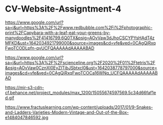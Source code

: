 # CV-Website-Assigntment-4

https://www.google.com/url?sa=i&url=https%3A%2F%2Fwww.redbubble.com%2Fi%2Fphotographic-print%2FCapybara-with-a-leaf-eat-your-greens-by-manydoodles%2F41416799.6Q0TX&psig=AOvVaw3dJhoCSCYPYsHAdT4zMFKD&ust=1642034921799000&source=images&cd=vfe&ved=0CAgQjRxqFwoTCODLpfn-qvUCFQAAAAAdAAAAABAD

https://www.google.com/url?sa=i&url=https%3A%2F%2Fscienceline.org%2F2020%2F01%2Ftetris%2F&psig=AOvVaw0CznXI0EyZITibJSbtxcl0&ust=1642038778797000&source=images&cd=vfe&ved=0CAgQjRxqFwoTCOCa16WNq_UCFQAAAAAdAAAAABAD

https://mir-s3-cdn-cf.behance.net/project_modules/max_1200/15055674597569.5c34d66faf1ed.gif

https://www.fractuslearning.com/wp-content/uploads/2017/01/9-Snakes-and-Ladders-Varieties-Modern-Vintage-and-Out-of-the-Box-e1484047846592.jpg

